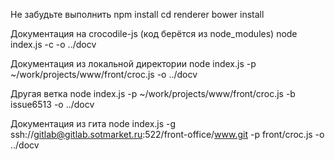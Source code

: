 Не забудьте выполнить
npm install
cd renderer
bower install

Документация на crocodile-js (код берётся из node_modules)
node index.js -c -o ../docv

Документация из локальной директории
node index.js -p ~/work/projects/www/front/croc.js -o ../docv

Другая ветка
node index.js -p ~/work/projects/www/front/croc.js -b issue6513 -o ../docv

Документация из гита
node index.js -g ssh://gitlab@gitlab.sotmarket.ru:522/front-office/www.git -p front/croc.js -o ../docv